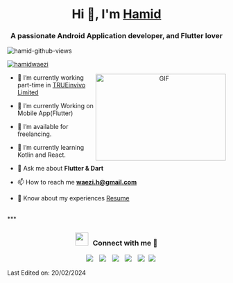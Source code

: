 <h1 align="center">Hi 👋, I'm <a href="https://hamidwaezi.github.io" target="blank">Hamid</a></h1>
<h3 align="center">A passionate Android Application developer, and Flutter lover </h3>

<p align="left"> <img src="https://komarev.com/ghpvc/?username=hamidwaezi&label=Profile%20views&color=0e75b6&style=flat" alt="hamid-github-views" /> </p>

<p align="left"> <a href="https://twitter.com/hamidwaezi" target="blank"><img src="https://img.shields.io/twitter/follow/hamidwaezi?logo=twitter&style=for-the-badge" alt="hamidwaezi" /></a> </p>

<a target="_blank" align="center">

  <img align="right" top="1000" height="200" width="300" alt="GIF" src="https://media1.giphy.com/media/v1.Y2lkPTc5MGI3NjExbnNlc2RobXc2cGIxM2hjd3RsaTk0ajE1b2s0bjI5eXEwbGphMTZqeiZlcD12MV9pbnRlcm5hbF9naWZfYnlfaWQmY3Q9Zw/qgQUggAC3Pfv687qPC/giphy.gif">
</a>

- 🔭 I’m currently working part-time in <a href="https://www.trueinvivo.co.uk/" target="blank">TRUEinvivo Limited</a>

- 🌱 I’m currently Working on Mobile App(Flutter)

- 🤝 I’m available for freelancing.

- 🌱 I’m currently learning Kotlin and React.

- 💬 Ask me about **Flutter & Dart**

- 📫 How to reach me **waezi.h@gmail.com**

- 📄 Know about my experiences <a href="/src/resume.pdf" target="blank">Resume</a>
<br/>
***
<h3 align="center" > <img src="https://media.giphy.com/media/iY8CRBdQXODJSCERIr/giphy.gif" width="30" height="30" style="margin-right: 10px;">Connect with me 🤝 </h3>
<p align="center">
 <div align="center"  class="icons-social" style="margin-left: 10px;">
        <a style="margin-left: 10px;"  target="_blank" href="https://www.linkedin.com/in/hamidwaezi/">
			<img src="https://img.icons8.com/nolan/45/1A6DFF/C822FF/linkedin.png"></a>
        <a style="margin-left: 10px;" target="_blank" href="https://github.com/hamidwaezi">
		<img src="https://img.icons8.com/nolan/45/1A6DFF/C822FF/github.png"></a>
		<a style="margin-left: 10px;" target="_blank" href="https://stackoverflow.com/users/4336094/hamid-waezi?tab=profile">
				<img src="https://img.icons8.com/dusk/45/stackoverflow.png"></a>
	    <a style="margin-left: 10px;" target="_blank" href="https://instagram.com/hamidwaezi">
			<img src="https://img.icons8.com/nolan/45/1A6DFF/C822FF/instagram-new.png"></a>
		<a style="margin-left: 10px;" target="_blank" href="https://twitter.com/hamidwaez">
			<img src="https://img.icons8.com/nolan/45/twitterx.png" ></a>
		<a style="margin-left: 5px;" target="_blank" href="./src/resume.pdf">
					<img src="https://img.icons8.com/nolan/45/1A6DFF/C822FF/contract-job.png" ></a>
      </div>

</p>

Last Edited on: 20/02/2024